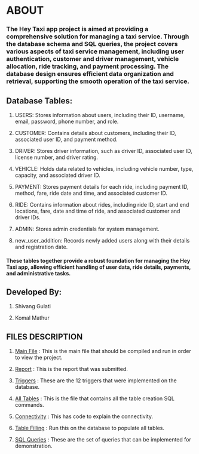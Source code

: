 # ABOUT

### The Hey Taxi app project is aimed at providing a comprehensive solution for managing a taxi service. Through the database schema and SQL queries, the project covers various aspects of taxi service management, including user authentication, customer and driver management, vehicle allocation, ride tracking, and payment processing. The database design ensures efficient data organization and retrieval, supporting the smooth operation of the taxi service.

## Database Tables:

1. USERS: Stores information about users, including their ID, username, email, password, phone number, and role.

2. CUSTOMER: Contains details about customers, including their ID, associated user ID, and payment method.

3. DRIVER: Stores driver information, such as driver ID, associated user ID, license number, and driver rating.

4. VEHICLE: Holds data related to vehicles, including vehicle number, type, capacity, and associated driver ID.

5. PAYMENT: Stores payment details for each ride, including payment ID, method, fare, ride date and time, and associated customer ID.

6. RIDE: Contains information about rides, including ride ID, start and end locations, fare, date and time of ride, and associated customer and driver IDs.

7. ADMIN: Stores admin credentials for system management.

8. new_user_addition: Records newly added users along with their details and registration date.

#### These tables together provide a robust foundation for managing the Hey Taxi app, allowing efficient handling of user data, ride details, payments, and administrative tasks.

## Developed By:

1. Shivang Gulati

2. Komal Mathur

## FILES DESCRIPTION

1. [Main File](https://github.com/imsg8/Hey-Taxi/blob/main/app.py) : This is the main file that should be compiled and run in order to view the project.

2. [Report](https://github.com/imsg8/Hey-Taxi/blob/main/DBMS_Lab_End_Sem_Mini-Project.pdf) : This is the report that was submitted.

3. [Triggers](https://github.com/imsg8/Hey-Taxi/blob/main/All%20Triggers.md) : These are the 12 triggers that were implemented on the database.

4. [All Tables](https://github.com/imsg8/Hey-Taxi/blob/main/building%20table.sql) : This is the file that contains all the table creation SQL commands.

5. [Connectivity](https://github.com/imsg8/Hey-Taxi/blob/main/conectivity%20explained%20using%20python.py) : This has code to explain the connectivity.

6. [Table Filling](https://github.com/imsg8/Hey-Taxi/blob/main/populate.sql) : Run this on the database to populate all tables.

7. [SQL Queries](https://github.com/imsg8/Hey-Taxi/blob/main/sql-queries.sql) : These are the set of queries that can be implemented for demonstration.
